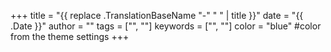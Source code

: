 +++
title = "{{ replace .TranslationBaseName "-" " " | title }}"
date = "{{ .Date }}" author = ""
tags = ["", ""]
keywords = ["", ""]
color = "blue" #color from the theme settings
+++
